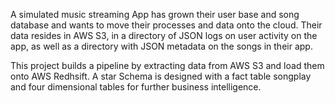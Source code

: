 
A simulated music streaming App has grown their user base and song database and wants to move their processes and data onto the cloud. Their data resides in AWS S3, in a directory of JSON logs on user activity on the app, as well as a directory with JSON metadata on the songs in their app.

This project builds a pipeline by extracting data from AWS S3 and load them onto AWS Redhsift. A star Schema is designed with a fact table songplay and four dimensional tables for further business intelligence.
